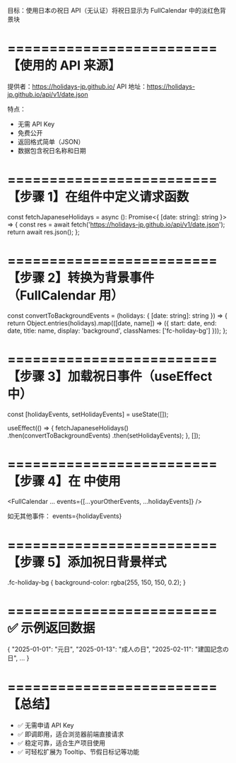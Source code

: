目标：使用日本の祝日 API（无认证）将祝日显示为 FullCalendar 中的淡红色背景块

=========================
【使用的 API 来源】
=========================
提供者：https://holidays-jp.github.io/
API 地址：https://holidays-jp.github.io/api/v1/date.json

特点：
- 无需 API Key
- 免费公开
- 返回格式简单（JSON）
- 数据包含祝日名称和日期

=========================
【步骤 1】在组件中定义请求函数
=========================
const fetchJapaneseHolidays = async (): Promise<{ [date: string]: string }> => {
  const res = await fetch('https://holidays-jp.github.io/api/v1/date.json');
  return await res.json();
};

=========================
【步骤 2】转换为背景事件（FullCalendar 用）
=========================
const convertToBackgroundEvents = (holidays: { [date: string]: string }) => {
  return Object.entries(holidays).map(([date, name]) => ({
    start: date,
    end: date,
    title: name,
    display: 'background',
    classNames: ['fc-holiday-bg']
  }));
};

=========================
【步骤 3】加载祝日事件（useEffect 中）
=========================
const [holidayEvents, setHolidayEvents] = useState([]);

useEffect(() => {
  fetchJapaneseHolidays()
    .then(convertToBackgroundEvents)
    .then(setHolidayEvents);
}, []);

=========================
【步骤 4】在 <FullCalendar /> 中使用
=========================
<FullCalendar
  ...
  events={[...yourOtherEvents, ...holidayEvents]}
/>

如无其他事件：
events={holidayEvents}

=========================
【步骤 5】添加祝日背景样式
=========================
.fc-holiday-bg {
  background-color: rgba(255, 150, 150, 0.2);
}

=========================
✅ 示例返回数据
=========================
{
  "2025-01-01": "元日",
  "2025-01-13": "成人の日",
  "2025-02-11": "建国記念の日",
  ...
}

=========================
【总结】
=========================
- ✅ 无需申请 API Key
- ✅ 即调即用，适合浏览器前端直接请求
- ✅ 稳定可靠，适合生产项目使用
- ✅ 可轻松扩展为 Tooltip、节假日标记等功能
